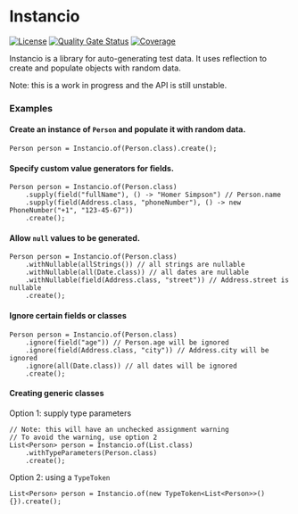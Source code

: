 Instancio
=========
[![License](https://img.shields.io/badge/License-Apache_2.0-blue.svg)](https://opensource.org/licenses/Apache-2.0)
[![Quality Gate Status](https://sonarcloud.io/api/project_badges/measure?project=instancio_instancio&metric=alert_status)](https://sonarcloud.io/summary/new_code?id=instancio_instancio)
[![Coverage](https://sonarcloud.io/api/project_badges/measure?project=instancio_instancio&metric=coverage)](https://sonarcloud.io/summary/new_code?id=instancio_instancio)

Instancio is a library for auto-generating test data.
It uses reflection to create and populate objects with random data.

Note: this is a work in progress and the API is still unstable. 

### Examples

#### Create an instance of `Person` and populate it with random data.
```
Person person = Instancio.of(Person.class).create();
```

#### Specify custom value generators for fields.
```
Person person = Instancio.of(Person.class)
    .supply(field("fullName"), () -> "Homer Simpson") // Person.name
    .supply(field(Address.class, "phoneNumber"), () -> new PhoneNumber("+1", "123-45-67"))
    .create();
 ``` 

#### Allow `null` values to be generated.

```
Person person = Instancio.of(Person.class)
    .withNullable(allStrings()) // all strings are nullable
    .withNullable(all(Date.class)) // all dates are nullable
    .withNullable(field(Address.class, "street")) // Address.street is nullable
    .create();
```

#### Ignore certain fields or classes

```
Person person = Instancio.of(Person.class)
    .ignore(field("age")) // Person.age will be ignored
    .ignore(field(Address.class, "city")) // Address.city will be ignored
    .ignore(all(Date.class)) // all dates will be ignored
    .create();
```

#### Creating generic classes

Option 1: supply type parameters
```
// Note: this will have an unchecked assignment warning
// To avoid the warning, use option 2
List<Person> person = Instancio.of(List.class)
    .withTypeParameters(Person.class)
    .create();
```

Option 2: using a `TypeToken`

```
List<Person> person = Instancio.of(new TypeToken<List<Person>>() {}).create();
```
